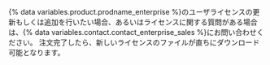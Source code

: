 {% data variables.product.prodname_enterprise %}のユーザライセンスの更新もしくは追加を行いたい場合、あるいはライセンスに関する質問がある場合は、{% data variables.contact.contact_enterprise_sales %}にお問い合わせください。 注文完了したら、新しいライセンスのファイルが直ちにダウンロード可能となります。
